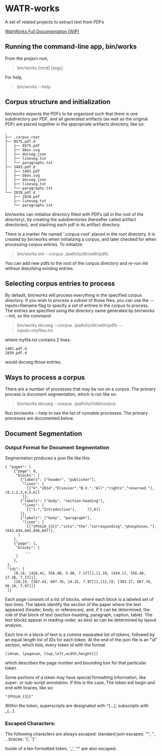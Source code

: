 # WATR-works
A set of related projects to extract text from PDFs

[WatrWorks Full Documentation (WIP)](http://iesl.github.io/watr-works/)

## Running the command-line app, bin/works

From the project root,
> bin/works [cmd] [args]

For help,
> bin/works --help

## Corpus structure and initialization

bin/works expects the PDFs to be organized such that there is one subdirectory per PDF,
and all generated artifacts (as well as the original PDF) are placed together in the appropriate
artifacts directory, like so:

    .
    ├── .corpus-root
    ├── 0575.pdf.d
    │   ├── 0575.pdf
    │   ├── bbox.svg
    │   ├── docseg.json
    │   ├── lineseg.txt
    │   └── paragraphs.txt
    ├── 1483.pdf.d
    │   ├── 1483.pdf
    │   ├── bbox.svg
    │   ├── docseg.json
    │   ├── lineseg.txt
    │   └── paragraphs.txt
    └── 2839.pdf.d
        ├── 2839.pdf
        ├── lineseg.txt
        └── paragraphs.txt



bin/works can initialize directory filled with PDFs (all in the root of the directory), by creating the
subdirectories (hereafter called artifact directories), and stashing each pdf in its artifact directory.

There is a marker file named '.corpus-root' placed in the root directory. It is created by bin/works
when initializing a corpus, and later checked for when processing corpus entries. To initialize:

> bin/works init --corpus ./path/to/dir/with/pdfs

You can add new pdfs to the root of the corpus directory and re-run init without disturbing
existing entries.



## Selecting corpus entries to process

By default, bin/works will process everything in the specified corpus directory. If you wish to process a
subset of those files, you can use the --inputs=filename flag to specify a set of entries in the corpus to
process. The entries are specified using the directory name generated by bin/works --init, so the command

> bin/works docseg --corpus ./path/to/dir/with/pdfs --inputs=myfiles.txt

where myfile.txt contains 2 lines:

    1483.pdf.d
    2839.pdf.d

would docseg those entries.



## Ways to process a corpus

There are a number of processes that may be run on a corpus. The primary process is document segmentation,
which is run like so:

> bin/works docseg --corpus ./path/to/initd/corpus

Run bin/works --help to see the list of runnable processes. The primary processes are documented below.


## Document Segmentation

### Output Format for Document Segmentation

Segmentation produces a json file like this:


    { "pages": [
        {"page": 0,
         "blocks": [
           {"labels": ["header", "publisher"],
            "lines": [
              [["©","2014","Elsevier","B.V.","All","rights","reserved."],     [0,1,2,3,4,5,6]]
            ]},
           {"labels": ["body", "section-heading"],
            "lines": [
              [["1.","Introduction"],     [7,8]]
           ]},
           {"labels": ["body", "paragraph"],
            "lines": [
              [["{PhSiH_{3}}","into","the","corresponding","phosphines."],     [643,644,645,646,647]],
          ]
        },
        {"page": 1,
         "blocks": [
             ...
         ]
        },
     },
     "ids": [
        [0,[0, [426.41, 556.48, 5.90, 7.17]]],[1,[0, [434.17, 556.48, 17.26, 7.17]]],
        [10,[0, [367.43, 687.76, 14.25, 7.97]]],[11,[0, [383.27, 687.76, 56.16, 7.97]]]
     ]}


Each page consists of a list of blocks, where each block is a labeled set of text lines. The labels identify the section
of the paper where the text appeared (header, body, or references), and, if it can be determined, the role of that
block of text (section-heading, paragraph, caption, table). The text blocks appear in reading-order, as best as can
be determined by layout analysis.


Each line in a block of text is a comma separated list of tokens, followed by an equal length list of IDs for each token.
At the end of the json file is an "id" section, which lists, every token id with the format

    [idnum, [pagenum, [top,left,width,height]]]

which describes the page number and bounding box for that particular token.

Some portions of a token may have special formatting information, like super- or sub-script annotation. If this is the case,
The token will begin and end with braces, like so:

    "{PhSiH_{3}}"

Within the token, superscripts are designated with ^{...}, subscripts with _{...}.

### Escaped Characters:

The following characters are always escaped:
   standard json escapes: '"', '\', ..
   braces: '{', '}'

Inside of a tex-formatted token, '_', '^' are also escaped.
